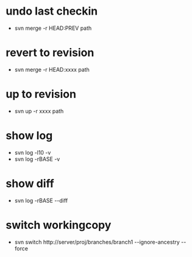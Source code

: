 # undo last checkin
* svn merge -r HEAD:PREV path

# revert to revision
* svn merge -r HEAD:xxxx path

# up to revision
* svn up -r xxxx path

# show log
* svn log -l10 -v
* svn log -rBASE -v

# show diff
* svn log -rBASE --diff

# switch workingcopy
* svn switch http://server/proj/branches/branch1 --ignore-ancestry --force
